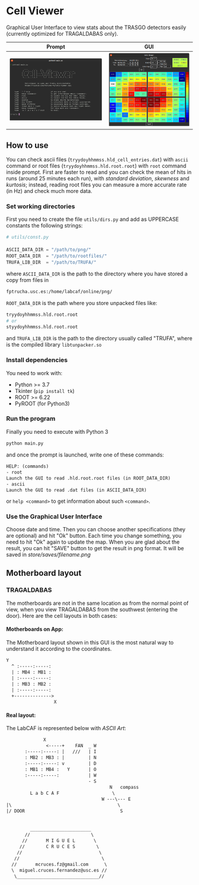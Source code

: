 # Cell Viewer
Graphical User Interface to view stats about the TRASGO detectors easily (currently optimized for TRAGALDABAS only).

Prompt                                   | GUI
:---------------------------------------:|:-----------------------------------:
![Prompt](./store/prompt_screenshot.png) | ![GUI](./store/gui_screenshot.png)

## How to use
You can check ascii files (`tryydoyhhmmss.hld_cell_entries.dat`) with `ascii` command or root files (`tryydoyhhmmss.hld.root.root`) with `root` command inside prompt. First are faster to read and you can check the mean of hits in runs (around 25 minutes each run), with *standard deviation*, *skewness* and *kurtosis*; instead, reading root files you can measure a more accurate rate (in Hz) and check much more data.

### Set working directories
First you need to create the file `utils/dirs.py` and add as UPPERCASE constants the following strings:
```python
# utils/const.py

ASCII_DATA_DIR = "/path/to/png/"
ROOT_DATA_DIR  = "/path/to/rootfiles/"
TRUFA_LIB_DIR  = "/path/to/TRUFA/"
```
where `ASCII_DATA_DIR` is the path to the directory where you have stored a copy from files in
```bash
fptrucha.usc.es:/home/labcaf/online/png/
```
`ROOT_DATA_DIR` is the path where you store unpacked files like:
```bash
tryydoyhhmmss.hld.root.root
# or
styydoyhhmmss.hld.root.root
```
and `TRUFA_LIB_DIR` is the path to the directory usually called "TRUFA", where is the compiled library `libtunpacker.so`

### Install dependencies
You need to work with:
* Python >= 3.7
* Tkinter (`pip install tk`)
* ROOT >= 6.22
* PyROOT (for Python3)

### Run the program

Finally you need to execute with Python 3
```bash
python main.py
```
and once the prompt is launched, write one of these commands:
```
HELP: (commands)
- root
Launch the GUI to read .hld.root.root files (in ROOT_DATA_DIR)
- ascii
Launch the GUI to read .dat files (in ASCII_DATA_DIR)
```
or `help <command>` to get information about such `<command>`.

### Use the Graphical User Interface

Choose date and time. Then you can choose another specifications (they are optional) and hit "Ok" button.
Each time you change something, you need to hit "Ok" again to update the map. 
When you are glad about the result, you can hit "SAVE" button to get the result in png format.
It will be saved in *store/saves/filename.png*


## Motherboard layout

### TRAGALDABAS
The motherboards are not in the same location as from the normal point 
of view, when you view TRAGALDABAS from the southwest (entering the door). 
Here are the cell layouts in both cases:

#### Motherboards on App:
The Motherboard layout shown in this GUI is the most natural way to understand it according to the coordinates.
```
Y
  ^ :-----:-----:
  | : MB4 : MB1 :
  | :-----:-----:
  | : MB3 : MB2 :
  | :-----:-----:
  +-------------->
                  X
```

#### Real layout:
The LabCAF is represented below with *ASCII Art*:
```
              X          
               <-----+    FAN  _ W
       :-----:-----: |   ///   | I
       : MB2 : MB3 : |         | N
       :-----:-----: v         | D
       : MB1 : MB4 :   Y       | O
       :-----:-----:           | W
                               - S
                                       N   compass
         L a b C A F                    \
                                    W ---\--- E
|\                                        \
|/ DOOR                                    S


         _______________________
       //                       \
      //       M I G U E L       \
     //        C R U C E S        \
    //                             \
   //                               \
  //       mcruces.fz@gmail.com      \
  \  miguel.cruces.fernandez@usc.es //
   \_______________________________//
```
